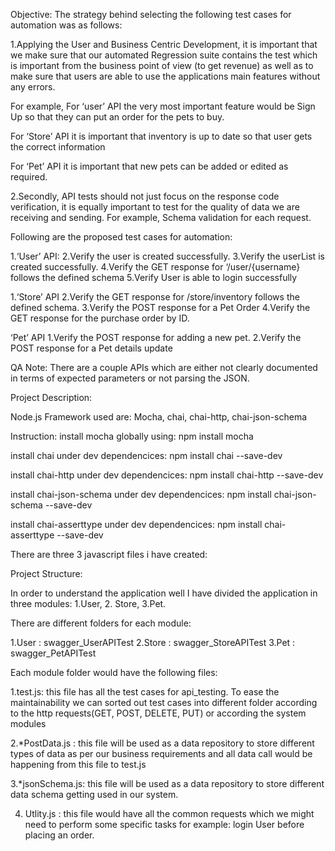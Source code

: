 
Objective:  The strategy behind selecting the following test cases for automation was as follows:

1.Applying the User and Business Centric Development, it is important that we make sure that our automated Regression suite contains the test which is important from the business point of view (to get revenue) as well as to make sure that users are able to use the applications main features without any errors.

For example, For ‘user’ API the very most important feature would be Sign Up so that they can put an order for the pets to buy. 

For ‘Store’ API it is important that inventory is up to date so that user gets the correct information

For ‘Pet’ API it is important that new pets can be added or edited as required. 



2.Secondly, API tests should not just focus on the response code verification, it is equally important to test for the quality of data we are receiving and sending. For example, Schema validation for each request.



Following are the proposed test cases for automation:

1.‘User’ API:
2.Verify the user is created successfully.
3.Verify the userList is created successfully.
4.Verify the GET response for ‘/user/{username} follows the defined schema 
5.Verify User is able to login successfully



1.‘Store’ API
2.Verify the GET response for /store/inventory follows the defined schema.
3.Verify the POST response for a Pet Order
4.Verify the GET response for the purchase order by ID.



‘Pet’ API
1.Verify the POST response for adding a new pet.
2.Verify the POST response for a Pet details update

QA Note: There are a couple APIs which are either not clearly documented in terms of expected parameters or not parsing the JSON.


Project Description:

Node.js Framework used are: Mocha, chai, chai-http, chai-json-schema

Instruction: install mocha globally using: npm install mocha

install chai under dev dependencices: npm install chai --save-dev

install chai-http under dev dependencices: npm install chai-http --save-dev

install chai-json-schema under dev dependencices: npm install chai-json-schema --save-dev

install chai-asserttype under dev dependencices: npm install chai-asserttype --save-dev

There are three 3 javascript files i have created:

Project Structure:

In order to understand the application well I have divided the application in three modules: 1.User, 2. Store, 3.Pet.

There are different folders for each module:

1.User  : swagger_UserAPITest
2.Store : swagger_StoreAPITest
3.Pet   : swagger_PetAPITest

Each module folder would have the following files:

1.test.js: this file has all the test cases for api_testing. To ease the maintainability we can sorted out test cases into different folder according to the http requests(GET, POST, DELETE, PUT) or according the system modules

2.*PostData.js : this file will be used as a data repository to store different types of data as per our business requirements and all data call would be happening from this file to test.js

3.*jsonSchema.js: this file will be used as a data repository to store different data schema getting used in our system.

4. Utlity.js : this file would have all the common requests which we might need to perform some specific tasks for example: login User before placing an order.

